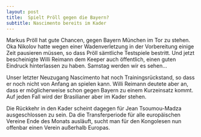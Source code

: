 ```yaml
---
layout: post
title:  Spielt Pröll gegen die Bayern?
subtitle: Nascimento bereits im Kader
---
```


Markus Pröll hat gute Chancen, gegen Bayern München im Tor zu stehen. Oka Nikolov hatte wegen einer Wadenverletzung in der Vorbereitung einige Zeit pausieren müssen, so dass Pröll sämtliche Testspiele bestritt. Und jetzt bescheinigte Willi Reimann dem Keeper auch öffentlich, einen guten Eindruck hinterlassen zu haben. Samstag werden wir es sehen...

Unser letzter Neuzugang Nascimento hat noch Trainingsrückstand, so dass er noch nicht von Anfang an spielen kann. Willi Reimann deutete aber an, dass er möglicherweise schon gegen Bayern zu einem Kurzeinsatz kommt. Auf jeden Fall wird der Brasilianer aber im Kader stehen.

Die Rückkehr in den Kader scheint dagegen für Jean Tsoumou-Madza  ausgeschlossen zu sein. Da die Transferperiode für alle europäischen Vereine Ende des Monats ausläuft, sucht man für den Kongolesen nun offenbar einen Verein außerhalb Europas.
